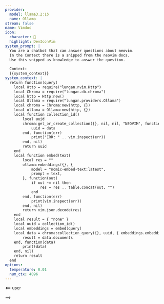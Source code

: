```yaml
---
provider:
  model: llama3.2:1b
  name: Ollama
stream: false
name: Vimdoc
icon:
  character: 
  highlight: DevIconVim
system_prompt: |
  You are a chatbot that can answer questions about neovim.
  In the Context there is a snipped from the neovim docs.
  Use this snipped as knowledge to answer the question.
  
  Context:
  {{system_context}}
system_context: |
  return function(query)
    local Http = require("lungan.nvim.Http")
    local Chroma = require("lungan.db.chroma")
    local http = Http:new()
    local Ollama = require("lungan.providers.Ollama")
    local chroma = Chroma:new(http, {})
    local ollama = Ollama:new(http, {})
    local function collection_id()
    	local uuid
    	chroma:get_or_create_collection({}, nil, nil, "NEOVIM", function(data)
    		uuid = data
    	end, function(err)
    		print("ERR: " .. vim.inspect(err))
    	end, nil)
    	return uuid
    end
    local function embed(text)
    	local res = ""
    	ollama:embeddings({}, {
    		model = "nomic-embed-text:latest",
    		prompt = text,
    	}, function(out)
    		if out ~= nil then
    			res = res .. table.concat(out, "")
    		end
    	end, function(err)
    		print(vim.inspect(err))
    	end, nil)
    	return vim.json.decode(res)
    end
    local result = { "none" }
  	local uuid = collection_id()
  	local embeddings = embed(query)
  	local data = chroma:collection_query({}, uuid, { embeddings.embedding }, 5, function(data)
        result = data.documents
  	end, function(data)
  		print(data)
  	end, nil)
    return result
  end
options:
  temperature: 0.01
  num_ctx: 4096
---
```


<== user

==>
